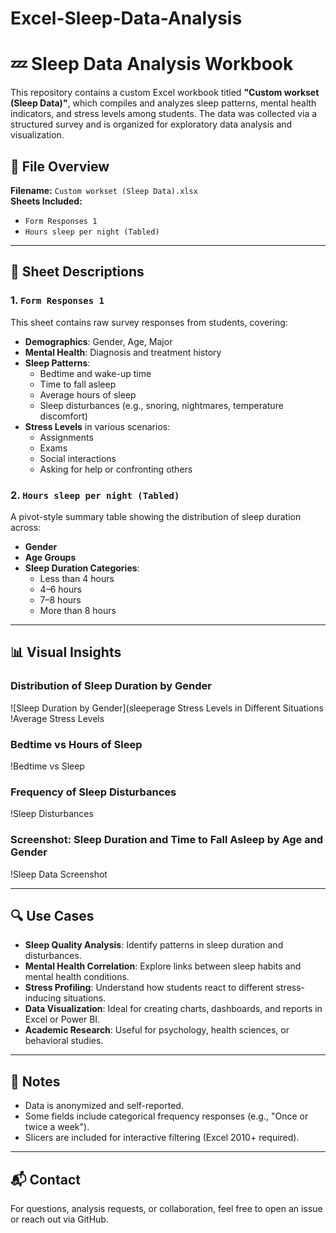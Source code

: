 # Excel-Sleep-Data-Analysis
# 💤 Sleep Data Analysis Workbook

This repository contains a custom Excel workbook titled **"Custom workset (Sleep Data)"**, which compiles and analyzes sleep patterns, mental health indicators, and stress levels among students. The data was collected via a structured survey and is organized for exploratory data analysis and visualization.

## 📁 File Overview

**Filename:** `Custom workset (Sleep Data).xlsx`  
**Sheets Included:**  
- `Form Responses 1`  
- `Hours sleep per night (Tabled)`

---

## 📄 Sheet Descriptions
### 1. `Form Responses 1`
This sheet contains raw survey responses from students, covering:

- **Demographics**: Gender, Age, Major
- **Mental Health**: Diagnosis and treatment history
- **Sleep Patterns**:
  - Bedtime and wake-up time
  - Time to fall asleep
  - Average hours of sleep
  - Sleep disturbances (e.g., snoring, nightmares, temperature discomfort)
- **Stress Levels** in various scenarios:
  - Assignments
  - Exams
  - Social interactions
  - Asking for help or confronting others

### 2. `Hours sleep per night (Tabled)`
A pivot-style summary table showing the distribution of sleep duration across:

- **Gender**
- **Age Groups**
- **Sleep Duration Categories**:
  - Less than 4 hours
  - 4–6 hours
  - 7–8 hours
  - More than 8 hours

---

## 📊 Visual Insights

### Distribution of Sleep Duration by Gender
![Sleep Duration by Gender](sleeperage Stress Levels in Different Situations
!Average Stress Levels

### Bedtime vs Hours of Sleep
!Bedtime vs Sleep

### Frequency of Sleep Disturbances
!Sleep Disturbances

### Screenshot: Sleep Duration and Time to Fall Asleep by Age and Gender
!Sleep Data Screenshot

---

## 🔍 Use Cases

- **Sleep Quality Analysis**: Identify patterns in sleep duration and disturbances.
- **Mental Health Correlation**: Explore links between sleep habits and mental health conditions.
- **Stress Profiling**: Understand how students react to different stress-inducing situations.
- **Data Visualization**: Ideal for creating charts, dashboards, and reports in Excel or Power BI.
- **Academic Research**: Useful for psychology, health sciences, or behavioral studies.

---

## 📌 Notes

- Data is anonymized and self-reported.
- Some fields include categorical frequency responses (e.g., "Once or twice a week").
- Slicers are included for interactive filtering (Excel 2010+ required).

---

## 📬 Contact

For questions, analysis requests, or collaboration, feel free to open an issue or reach out via GitHub.
